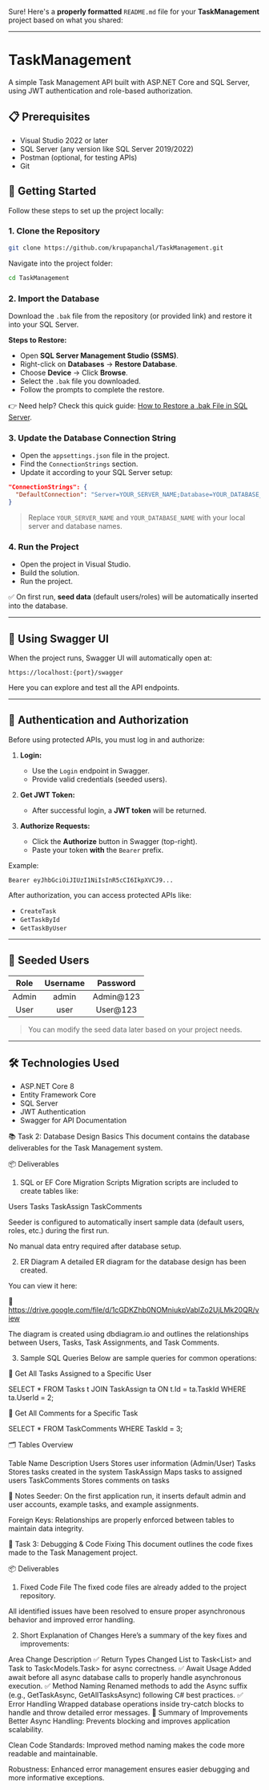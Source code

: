 Sure! Here's a **properly formatted** `README.md` file for your **TaskManagement** project based on what you shared:

---

# TaskManagement

A simple Task Management API built with ASP.NET Core and SQL Server, using JWT authentication and role-based authorization.

## 📋 Prerequisites

- Visual Studio 2022 or later
- SQL Server (any version like SQL Server 2019/2022)
- Postman (optional, for testing APIs)
- Git

## 🚀 Getting Started

Follow these steps to set up the project locally:

### 1. Clone the Repository

```bash
git clone https://github.com/krupapanchal/TaskManagement.git
```

Navigate into the project folder:

```bash
cd TaskManagement
```

### 2. Import the Database

Download the `.bak` file from the repository (or provided link) and restore it into your SQL Server.

**Steps to Restore:**
- Open **SQL Server Management Studio (SSMS)**.
- Right-click on **Databases** → **Restore Database**.
- Choose **Device** → Click **Browse**.
- Select the `.bak` file you downloaded.
- Follow the prompts to complete the restore.

👉 Need help? Check this quick guide: [How to Restore a .bak File in SQL Server](#).

### 3. Update the Database Connection String

- Open the `appsettings.json` file in the project.
- Find the `ConnectionStrings` section.
- Update it according to your SQL Server setup:

```json
"ConnectionStrings": {
  "DefaultConnection": "Server=YOUR_SERVER_NAME;Database=YOUR_DATABASE_NAME;Trusted_Connection=True;TrustServerCertificate=True;"
}
```

> Replace `YOUR_SERVER_NAME` and `YOUR_DATABASE_NAME` with your local server and database names.

### 4. Run the Project

- Open the project in Visual Studio.
- Build the solution.
- Run the project.

✅ On first run, **seed data** (default users/roles) will be automatically inserted into the database.

---

## 📖 Using Swagger UI

When the project runs, Swagger UI will automatically open at:

```
https://localhost:{port}/swagger
```

Here you can explore and test all the API endpoints.

---

## 🔐 Authentication and Authorization

Before using protected APIs, you must log in and authorize:

1. **Login:**
   - Use the `Login` endpoint in Swagger.
   - Provide valid credentials (seeded users).

2. **Get JWT Token:**
   - After successful login, a **JWT token** will be returned.

3. **Authorize Requests:**
   - Click the **Authorize** button in Swagger (top-right).
   - Paste your token **with** the `Bearer` prefix.

Example:

```
Bearer eyJhbGciOiJIUzI1NiIsInR5cCI6IkpXVCJ9...
```

After authorization, you can access protected APIs like:

- `CreateTask`
- `GetTaskById`
- `GetTaskByUser`

---

## 👥 Seeded Users

| Role  | Username | Password |
|:-----:|:--------:|:--------:|
| Admin | admin    | Admin@123|
| User  | user     | User@123 |

> You can modify the seed data later based on your project needs.

---

## 🛠 Technologies Used

- ASP.NET Core 8
- Entity Framework Core
- SQL Server
- JWT Authentication
- Swagger for API Documentation

📚 Task 2: Database Design Basics
This document contains the database deliverables for the Task Management system.

📦 Deliverables
1. SQL or EF Core Migration Scripts
Migration scripts are included to create tables like:

Users
Tasks
TaskAssign
TaskComments

Seeder is configured to automatically insert sample data (default users, roles, etc.) during the first run.

No manual data entry required after database setup.

2. ER Diagram
A detailed ER diagram for the database design has been created.

You can view it here:

🔗 https://drive.google.com/file/d/1cGDKZhb0NOMniukpVablZo2UjLMk20QR/view

The diagram is created using dbdiagram.io and outlines the relationships between Users, Tasks, Task Assignments, and Task Comments.

3. Sample SQL Queries
Below are sample queries for common operations:

🔎 Get All Tasks Assigned to a Specific User

SELECT * 
FROM Tasks t
JOIN TaskAssign ta ON t.Id = ta.TaskId
WHERE ta.UserId = 2;

🔎 Get All Comments for a Specific Task

SELECT * 
FROM TaskComments
WHERE TaskId = 3;

🗂️ Tables Overview

Table Name	Description
Users	Stores user information (Admin/User)
Tasks	Stores tasks created in the system
TaskAssign	Maps tasks to assigned users
TaskComments	Stores comments on tasks

📖 Notes
Seeder: On the first application run, it inserts default admin and user accounts, example tasks, and example assignments.

Foreign Keys: Relationships are properly enforced between tables to maintain data integrity.



🐞 Task 3: Debugging & Code Fixing
This document outlines the code fixes made to the Task Management project.

📦 Deliverables
1. Fixed Code File
The fixed code files are already added to the project repository.

All identified issues have been resolved to ensure proper asynchronous behavior and improved error handling.

2. Short Explanation of Changes
Here’s a summary of the key fixes and improvements:


Area	Change Description
✅ Return Types	Changed List<Task> to Task<List<Task>> and Task<Task> to Task<Models.Task> for async correctness.
✅ Await Usage	Added await before all async database calls to properly handle asynchronous execution.
✅ Method Naming	Renamed methods to add the Async suffix (e.g., GetTaskAsync, GetAllTasksAsync) following C# best practices.
✅ Error Handling	Wrapped database operations inside try-catch blocks to handle and throw detailed error messages.
🧹 Summary of Improvements
Better Async Handling: Prevents blocking and improves application scalability.

Clean Code Standards: Improved method naming makes the code more readable and maintainable.

Robustness: Enhanced error management ensures easier debugging and more informative exceptions.



